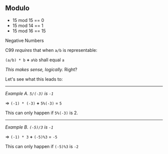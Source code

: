 
## Modulo

- 15 mod 15 == 0
- 15 mod 14 == 1
- 15 mod 16 == 15

Negative Numbers

C99 *requires* that when `a/b` is representable:

`(a/b) * b` **+** `a%b` shall equal `a`

*This makes sense, logically.* Right?

Let's see what this leads to:

---

*Example A. `5/(-3)` is `-1`*

=> `(-1) * (-3)` **+** `5%(-3)` = `5`

This can only happen if `5%(-3)` is 2.

---

*Example B. `(-5)/3` is `-1`*

=> `(-1) * 3` **+** `(-5)%3` = `-5`

This can only happen if `(-5)%3` is `-2`
